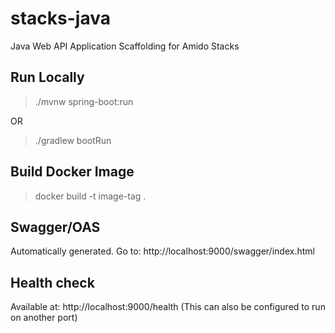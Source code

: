 # stacks-java
Java Web API Application Scaffolding for Amido Stacks

## Run Locally

> ./mvnw spring-boot:run

OR

> ./gradlew bootRun

## Build Docker Image

> docker build -t image-tag .

## Swagger/OAS

Automatically generated. Go to: http://localhost:9000/swagger/index.html

## Health check

Available at: http://localhost:9000/health
(This can also be configured to run on another port)
